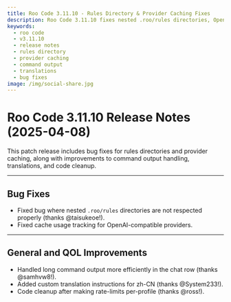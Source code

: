 ```yaml
---
title: Roo Code 3.11.10 - Rules Directory & Provider Caching Fixes
description: Roo Code 3.11.10 fixes nested .roo/rules directories, OpenAI provider caching, and improves command output handling and translations.
keywords:
  - roo code
  - v3.11.10
  - release notes
  - rules directory
  - provider caching
  - command output
  - translations
  - bug fixes
image: /img/social-share.jpg
---
```


# Roo Code 3.11.10 Release Notes (2025-04-08)

This patch release includes bug fixes for rules directories and provider caching, along with improvements to command output handling, translations, and code cleanup.

---

## Bug Fixes

*   Fixed bug where nested `.roo/rules` directories are not respected properly (thanks @taisukeoe!).
*   Fixed cache usage tracking for OpenAI-compatible providers.

---

## General and QOL Improvements

*   Handled long command output more efficiently in the chat row (thanks @samhvw8!).
*   Added custom translation instructions for zh-CN (thanks @System233!).
*   Code cleanup after making rate-limits per-profile (thanks @ross!).